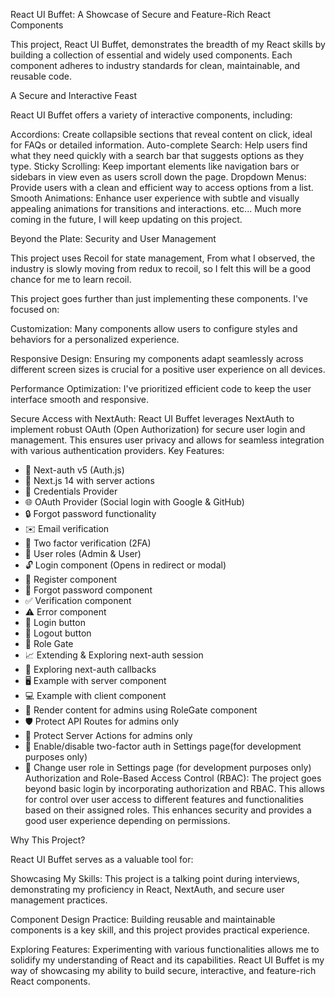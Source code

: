 React UI Buffet: A Showcase of Secure and Feature-Rich React Components

This project, React UI Buffet, demonstrates the breadth of my React skills by building a collection of essential and widely used components. Each component adheres to industry standards for clean, maintainable, and reusable code.

A Secure and Interactive Feast

React UI Buffet offers a variety of interactive components, including:

Accordions: Create collapsible sections that reveal content on click, ideal for FAQs or detailed information.
Auto-complete Search: Help users find what they need quickly with a search bar that suggests options as they type.
Sticky Scrolling: Keep important elements like navigation bars or sidebars in view even as users scroll down the page.
Dropdown Menus: Provide users with a clean and efficient way to access options from a list.
Smooth Animations: Enhance user experience with subtle and visually appealing animations for transitions and interactions.
etc... Much more coming in the future, I will keep updating on this project.

Beyond the Plate: Security and User Management

This project uses Recoil for state management, From what I observed, the industry is slowly moving from redux to recoil, so I felt this will be a good chance for me to learn recoil.

This project goes further than just implementing these components. I've focused on:

Customization: Many components allow users to configure styles and behaviors for a personalized experience.

Responsive Design: Ensuring my components adapt seamlessly across different screen sizes is crucial for a positive user experience on all devices.

Performance Optimization: I've prioritized efficient code to keep the user interface smooth and responsive.

Secure Access with NextAuth:
React UI Buffet leverages NextAuth to implement robust OAuth (Open Authorization) for secure user login and management. This ensures user privacy and allows for seamless integration with various authentication providers.
Key Features:
- 🔐 Next-auth v5 (Auth.js)
- 🚀 Next.js 14 with server actions
- 🔑 Credentials Provider
- 🌐 OAuth Provider (Social login with Google & GitHub)
- 🔒 Forgot password functionality
- ✉️ Email verification
- 📱 Two factor verification (2FA)
- 👥 User roles (Admin & User)
- 🔓 Login component (Opens in redirect or modal)
- 📝 Register component
- 🤔 Forgot password component
- ✅ Verification component
- ⚠️ Error component
- 🔘 Login button
- 🚪 Logout button
- 🚧 Role Gate
- 📈 Extending & Exploring next-auth session
- 🔄 Exploring next-auth callbacks
- 🖥️ Example with server component
- 💻 Example with client component
- 👑 Render content for admins using RoleGate component
- 🛡️ Protect API Routes for admins only
- 🔐 Protect Server Actions for admins only
- 🔔 Enable/disable two-factor auth in Settings page(for development purposes only)
- 🔄 Change user role in Settings page (for development purposes only)
Authorization and Role-Based Access Control (RBAC):
The project goes beyond basic login by incorporating authorization and RBAC. This allows for control over user access to different features and functionalities based on their assigned roles. This enhances security and provides a good user experience depending on permissions.

Why This Project?

React UI Buffet serves as a valuable tool for:

Showcasing My Skills: This project is a talking point during interviews, demonstrating my proficiency in React, NextAuth, and secure user management practices.

Component Design Practice: Building reusable and maintainable components is a key skill, and this project provides practical experience.

Exploring Features: Experimenting with various functionalities allows me to solidify my understanding of React and its capabilities.
React UI Buffet is my way of showcasing my ability to build secure, interactive, and feature-rich React components. 
